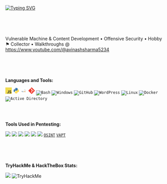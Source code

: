 
<!--
**hail0hydra/hail0hydra** is a ✨ _special_ ✨ repository because its `README.md` (this file) appears on your GitHub profile.

Here are some ideas to get you started:

- 🔭 I’m currently working on ...
- 🌱 I’m currently learning ...
- 👯 I’m looking to collaborate on ...
- 🤔 I’m looking for help with ...
- 💬 Ask me about ...
- 📫 How to reach me: ...
- 😄 Pronouns: ...
- ⚡ Fun fact: ...
-->


[![Typing SVG](https://readme-typing-svg.herokuapp.com?font=courier+new&color=0BF700&lines=Hi+I+am+hail0hyrda+:\))](https://git.io/typing-svg)



<br>
<br>
<br>

<p align="center">
  <samp>

  Vulnerable Machine & Content Development • Offensive Security • Hobby ⚑ Collector • Walkthroughs @ https://www.youtube.com/@avinashsharma5234
</p> 


<br>
<br>
<br>



**Languages and Tools:**  


<code><img height="20" src="https://raw.githubusercontent.com/github/explore/main/topics/javascript/javascript.png" alt="JavaScript"></code>
<code><img height="20" src="https://raw.githubusercontent.com/github/explore/main/topics/python/python.png" alt="Python"></code>
<code><img height="20" src="https://raw.githubusercontent.com/github/explore/main/topics/mysql/mysql.png" alt="MySQL"></code>
<code><img height="20" src="https://raw.githubusercontent.com/github/explore/main/topics/git/git.png" alt="Git"></code>
<code><img height="20" src="https://upload.wikimedia.org/wikipedia/commons/thumb/4/4b/Bash_Logo_Colored.svg/2048px-Bash_Logo_Colored.svg.png" alt="Bash"></code>
<code><img height="20" src="https://c.s-microsoft.com/favicon.ico" alt="Windows"></code>
<code><img height="20" src="https://github.githubassets.com/favicons/favicon-dark.svg" alt="GitHub"></code>
<code><img height="20" src="https://upload.wikimedia.org/wikipedia/commons/thumb/9/93/Wordpress_Blue_logo.png/1024px-Wordpress_Blue_logo.png" alt="WordPress"></code>
<code><img height="20" src="https://upload.wikimedia.org/wikipedia/commons/3/35/Tux.svg" alt="Linux"></code>
<code><img height="20" src="https://upload.wikimedia.org/wikipedia/commons/7/79/Docker_%28container_engine%29_logo.png" alt="Docker"></code>
<code><img height="20" src="https://miro.medium.com/v2/resize:fit:720/1*kk22SDXEt6p-mQCSlOYpcg.png" alt="Active Directory"></code>


<br>
<br>

**Tools Used in Pentesting:**

<code><img height="20" src="https://www.wireshark.org/assets/icons/wireshark-fin.png"></code>
<code><img height="20" src="https://miro.medium.com/v2/resize:fit:1358/0*FvyoEolATs1TVCy9.png"></code>
<code><img height="20" src="https://www.kali.org/tools/metasploit-framework/images/metasploit-framework-logo.svg"></code>
<code><img height="20" src="https://www.hackerone.com/sites/default/files/inline-images/hashcat.png"></code>
<code><img height="20" src="https://upload.wikimedia.org/wikipedia/commons/thumb/2/2b/Kali-dragon-icon.svg/2048px-Kali-dragon-icon.svg.png"></code>
<code><img height="20" src="https://www.hackerone.com/sites/default/files/inline-images/john-the-ripper.png"></code>
<code><a href="https://en.wikipedia.org/wiki/Open-source_intelligence">OSINT</a></code>
<code><a  href="https://www.eccouncil.org/vapt-career-path/">VAPT</a></code>

<br>
<br>
<br>




**TryHackMe & HackTheBox Stats:**


<img src="https://www.hackthebox.com/badge/image/760208"> <img src="https://tryhackme-badges.s3.amazonaws.com/useraddmme.png" alt="TryHackMe">

<br>
<br>
<br>


